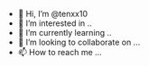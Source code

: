 - 👋 Hi, I’m @tenxx10
- 👀 I’m interested in ..
- 🌱 I’m currently learning ..
- 💞️ I’m looking to collaborate on ...
- 📫 How to reach me ...

